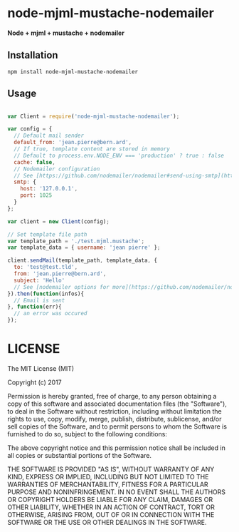 # node-mjml-mustache-nodemailer

**Node + mjml + mustache + nodemailer**

## Installation

`npm install node-mjml-mustache-nodemailer`

## Usage

```javascript

var Client = require('node-mjml-mustache-nodemailer');

var config = {
  // Default mail sender
  default_from: 'jean.pierre@bern.ard',
  // If true, template content are stored in memory
  // Default to process.env.NODE_ENV === 'production' ? true : false
  cache: false,
  // Nodemailer configuration
  // See [https://github.com/nodemailer/nodemailer#send-using-smtp](https://github.com/nodemailer/nodemailer#send-using-smtp)
  smtp: {
    host: '127.0.0.1',
    port: 1025
  }
};

var client = new Client(config);

// Set template file path
var template_path = './test.mjml.mustache';
var template_data = { username: 'jean pierre' };

client.sendMail(template_path, template_data, {
  to: 'test@test.tld',
  from: 'jean.pierre@bern.ard',
  subject: 'Hello'
  // See [nodemailer options for more](https://github.com/nodemailer/nodemailer#tldr-usage-example)
}).then(function(infos){
  // Email is sent
}, function(err){
  // an error was occured
});
```

# LICENSE

The MIT License (MIT)

Copyright (c) 2017

Permission is hereby granted, free of charge, to any person obtaining a copy
of this software and associated documentation files (the "Software"), to deal
in the Software without restriction, including without limitation the rights
to use, copy, modify, merge, publish, distribute, sublicense, and/or sell
copies of the Software, and to permit persons to whom the Software is
furnished to do so, subject to the following conditions:

The above copyright notice and this permission notice shall be included in all
copies or substantial portions of the Software.

THE SOFTWARE IS PROVIDED "AS IS", WITHOUT WARRANTY OF ANY KIND, EXPRESS OR
IMPLIED, INCLUDING BUT NOT LIMITED TO THE WARRANTIES OF MERCHANTABILITY,
FITNESS FOR A PARTICULAR PURPOSE AND NONINFRINGEMENT. IN NO EVENT SHALL THE
AUTHORS OR COPYRIGHT HOLDERS BE LIABLE FOR ANY CLAIM, DAMAGES OR OTHER
LIABILITY, WHETHER IN AN ACTION OF CONTRACT, TORT OR OTHERWISE, ARISING FROM,
OUT OF OR IN CONNECTION WITH THE SOFTWARE OR THE USE OR OTHER DEALINGS IN THE
SOFTWARE.
